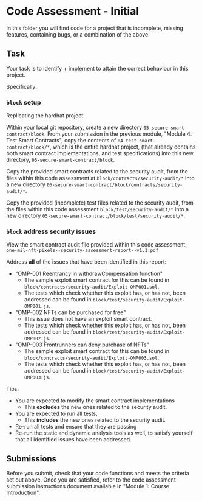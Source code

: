 # Code Assessment - Initial

In this folder you will find code for a project that is
incomplete, missing features, containing bugs,
or a combination of the above.

## Task

Your task is to identify + implement to attain the
correct behaviour in this project.

Specifically:

### `block` setup

Replicating the hardhat project.

Within your local git repository,
create a new directory `05-secure-smart-contract/block`.
From your submission in the previous module,
"Module 4: Test Smart Contracts",
copy the contents of `04-test-smart-contract/block/*`,
which is the entire hardhat project,
(that already contains both smart contract implementations,
and test specifications)
into this new directory, `05-secure-smart-contract/block`.

Copy the provided smart contracts
related to the security audit,
from the files within this code assessment
at `block/contracts/security-audit/*`
into a new directory
`05-secure-smart-contract/block/contracts/security-audit/*`.

Copy the provided (incomplete) test files
related to the security audit,
from the files within this code assessment
`block/test/security-audit/*`
into a new directory
`05-secure-smart-contract/block/test/security-audit/*`.

### `block` address security issues

View the smart contract audit file provided within this code assessment:
`one-mil-nft-pixels--security-assessment-report--v1.1.pdf`

Address **all** of the issues that have been identified in this report:
- "OMP-001 Reentrancy in withdrawCompensation function"
  - The sample exploit smart contract for this can be found in
    `block/contracts/security-audit/Exploit-OMP001.sol`.
  - The tests which check whether this exploit has, or has not,
    been addressed can be found in
    `block/test/security-audit/Exploit-OMP001.js`.
- "OMP-002 NFTs can be purchased for free"
  - This issue does not have an exploit smart contract.
  - The tests which check whether this exploit has, or has not,
    been addressed can be found in
    `block/test/security-audit/Exploit-OMP002.js`.
- "OMP-003 Frontrunners can deny purchase of NFTs"
  - The sample exploit smart contract for this can be found in
    `block/contracts/security-audit/Exploit-OMP003.sol`.
  - The tests which check whether this exploit has, or has not,
    been addressed can be found in
    `block/test/security-audit/Exploit-OMP003.js`.

Tips:
- You are expected to modify the smart contract implementations
  - This **excludes** the new ones related to the security audit.
- You are expected to run all tests,
  - This **includes** the new ones related to the security audit.
- Re-run all tests and ensure that they are passing
- Re-run the static and dynamic analysis tools as well,
  to satisfy yourself that all identified
  issues have been addressed.

## Submissions

Before you submit, check that your code functions
and meets the criteria set out above.
Once you are satisfied, refer to the
code assessment submission instructions document
available in "Module 1: Course Introduction".
